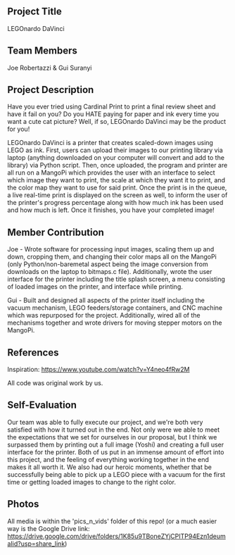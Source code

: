 ## Project Title
LEGOnardo DaVinci

## Team Members
Joe Robertazzi & Gui Suranyi

## Project Description
Have you ever tried using Cardinal Print to print a final review sheet and have it fail on you? Do you HATE paying for 
paper and ink every time you want a cute cat picture? Well, if so, LEGOnardo DaVinci may be the product for you! 

LEGOnardo DaVinci is a printer that creates scaled-down images using LEGO as ink. First, users can upload their images to
our printing library via laptop (anything downloaded on your computer will convert and add to the library) via Python script.
Then, once uploaded, the program and printer are all run on a MangoPi which provides the user with an interface to select 
which image they want to print, the scale at which they want it to print, and the color map they want to use for said print.
Once the print is in the queue, a live real-time print is displayed on the screen as well, to inform the user of the printer's 
progress percentage along with how much ink has been used and how much is left. Once it finishes, you have your completed
image!

## Member Contribution
Joe - Wrote software for processing input images, scaling them up and down, cropping them, and changing their color maps all
      on the MangoPi (only Python/non-baremetal aspect being the image conversion from downloads on the laptop to bitmaps.c file).
      Additionally, wrote the user interface for the printer including the title splash screen, a menu consisting of loaded images
      on the printer, and interface while printing.
      
Gui - Built and designed all aspects of the printer itself including the vacuum mechanism, LEGO feeders/storage containers, and 
      CNC machine which was repurposed for the project. Additionally, wired all of the mechanisms together and wrote drivers for 
      moving stepper motors on the MangoPi.

## References
Inspiration: https://www.youtube.com/watch?v=Y4neo4fRw2M

All code was original work by us.

## Self-Evaluation
Our team was able to fully execute our project, and we're both very satisfied with how it turned out in the end. Not only were we 
able to meet the expectations that we set for ourselves in our proposal, but I think we surpassed them by printing out a full image
(Yoshi) and creating a full user interface for the printer. Both of us put in an immense amount of effort into this project, and
the feeling of everything working together in the end makes it all worth it. We also had our heroic moments, whether
that be successfully being able to pick up a LEGO piece with a vacuum for the first time or getting loaded images to change to the
right color.

## Photos
All media is within the 'pics_n_vids' folder of this repo! 
(or a much easier way is the Google Drive link: https://drive.google.com/drive/folders/1K85u9TBoneZYjCPITP94Ezn1deumaIid?usp=share_link)
